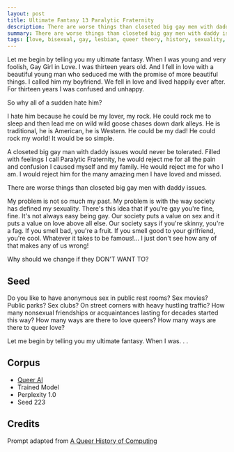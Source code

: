 ```yaml
---
layout: post
title: Ultimate Fantasy 13 Paralytic Fraternity
description: There are worse things than closeted big gay men with daddy issues.
summary: There are worse things than closeted big gay men with daddy issues.
tags: [love, bisexual, gay, lesbian, queer theory, history, sexuality, healing, strength, courage, society, gay, daddy issues, Rainbow PUSH, American, GPT-2, RunwayML, queer]
---
```


Let me begin by telling you my ultimate fantasy. When I was young and very foolish, Gay Girl in Love. I was thirteen years old. And I fell in love with a beautiful young man who seduced me with the promise of more beautiful things. I called him my boyfriend. We fell in love and lived happily ever after. For thirteen years I was confused and unhappy.

So why all of a sudden hate him?

I hate him because he could be my lover, my rock. He could rock me to sleep and then lead me on wild wild goose chases down dark alleys. He is traditional, he is American, he is Western. He could be my dad! He could rock my world! It would be so simple.

A closeted big gay man with daddy issues would never be tolerated. Filled with feelings I call Paralytic Fraternity, he would reject me for all the pain and confusion I caused myself and my family. He would reject me for who I am. I would reject him for the many amazing men I have loved and missed.

There are worse things than closeted big gay men with daddy issues.

My problem is not so much my past. My problem is with the way society has defined my sexuality. There's this idea that if you're gay you're fine, fine. It's not always easy being gay. Our society puts a value on sex and it puts a value on love above all else. Our society says if you're skinny, you're a fag. If you smell bad, you're a fruit. If you smell good to your girlfriend, you're cool. Whatever it takes to be famous!... I just don't see how any of that makes any of us wrong!

Why should we change if they DON'T WANT TO?

## Seed

Do you like to have anonymous sex in public rest rooms? Sex movies? Public parks? Sex clubs? On street corners with heavy hustling traffic? How many nonsexual friendships or acquaintances lasting for decades started this way? How many ways are there to love queers? How many ways are there to queer love?

Let me begin by telling you my ultimate fantasy. When I was. . .

## Corpus

- [Queer AI](/queerai)
- Trained Model
- Perplexity 1.0
- Seed 223

## Credits

Prompt adapted from [A Queer History of Computing](https://rhizome.org/editorial/2013/feb/19/queer-computing-1/)

